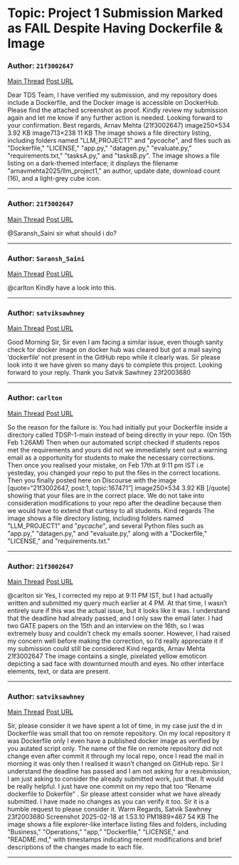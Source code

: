 # Topic: Project 1 Submission Marked as FAIL Despite Having Dockerfile & Image

### Author: `21f3002647`
[Main Thread](https://discourse.onlinedegree.iitm.ac.in/t/project-1-submission-marked-as-fail-despite-having-dockerfile-image/167471)
[Post URL](https://discourse.onlinedegree.iitm.ac.in/t/project-1-submission-marked-as-fail-despite-having-dockerfile-image/167471/1)

[post_number]: 1
Dear TDS Team,
I have verified my submission, and my repository does include a Dockerfile, and the Docker image is accessible on DockerHub. Please find the attached screenshot as proof. Kindly review my submission again and let me know if any further action is needed.
Looking forward to your confirmation.
Best regards,
Arnav Mehta
(21f3002647)
image250×534 3.92 KB
image713×238 11 KB
The image shows a file directory listing, including folders named "LLM_PROJECT1" and "_pycache_", and files such as "Dockerfile," "LICENSE," "app.py," "datagen.py," "evaluate.py," "requirements.txt," "tasksA.py," and "tasksB.py".
The image shows a file listing on a dark-themed interface;  it displays the filename "arnavmehta2025/llm_project1," an author, update date, download count (16), and a light-grey cube icon.

---

### Author: `21f3002647`
[Main Thread](https://discourse.onlinedegree.iitm.ac.in/t/project-1-submission-marked-as-fail-despite-having-dockerfile-image/167471)
[Post URL](https://discourse.onlinedegree.iitm.ac.in/t/project-1-submission-marked-as-fail-despite-having-dockerfile-image/167471/2)

[post_number]: 2
@Saransh_Saini sir what should i do?

---

### Author: `Saransh_Saini`
[Main Thread](https://discourse.onlinedegree.iitm.ac.in/t/project-1-submission-marked-as-fail-despite-having-dockerfile-image/167471)
[Post URL](https://discourse.onlinedegree.iitm.ac.in/t/project-1-submission-marked-as-fail-despite-having-dockerfile-image/167471/3)

[post_number]: 3
@carlton Kindly have a look into this.

[reply_to_post_number]: 2

---

### Author: `satviksawhney`
[Main Thread](https://discourse.onlinedegree.iitm.ac.in/t/project-1-submission-marked-as-fail-despite-having-dockerfile-image/167471)
[Post URL](https://discourse.onlinedegree.iitm.ac.in/t/project-1-submission-marked-as-fail-despite-having-dockerfile-image/167471/8)

[post_number]: 8
Good Morning Sir,
Sir even I am facing a similar issue, even though sanity check for docker image on docker hub was cleared but got a mail saying ‘dockerfile’ not present in the GitHub repo while it clearly was. Sir please look into it we have given so many days to complete this project.
Looking forward to your reply.
Thank you
Satvik Sawhney
23f2003680

[reply_to_post_number]: 3

---

### Author: `carlton`
[Main Thread](https://discourse.onlinedegree.iitm.ac.in/t/project-1-submission-marked-as-fail-despite-having-dockerfile-image/167471)
[Post URL](https://discourse.onlinedegree.iitm.ac.in/t/project-1-submission-marked-as-fail-despite-having-dockerfile-image/167471/9)

[post_number]: 9
So the reason for the failure is:
You had initially put your Dockerfile inside a directory called TDSP-1-main instead of being directly in your repo. (On 15th Feb 1:26AM)
Then when our automated script checked if students repos met the requirements and yours did not we immediately sent out a warning email as a opportunity for students to make the necessary corrections.
Then once you realised your mistake, on Feb 17th at 9:11 pm IST i.e yesteday, you changed your repo to put the files in the correct locations.
Then you finally posted here on Discourse with the image [quote=“21f3002647, post:1, topic:167471”]
image250×534 3.92 KB
[/quote]
showing that your files are in the correct place.
We do not take into consideration modifications to your repo after the deadline because then we would have to extend that curtesy to all students.
Kind regards
The image shows a file directory listing,  including folders named "LLM_PROJECT1" and "_pycache_", and several Python files such as "app.py," "datagen.py," and "evaluate.py," along with a "Dockerfile," "LICENSE," and "requirements.txt."

[reply_to_post_number]: 8

---

### Author: `21f3002647`
[Main Thread](https://discourse.onlinedegree.iitm.ac.in/t/project-1-submission-marked-as-fail-despite-having-dockerfile-image/167471)
[Post URL](https://discourse.onlinedegree.iitm.ac.in/t/project-1-submission-marked-as-fail-despite-having-dockerfile-image/167471/10)

[post_number]: 10
@carlton sir
Yes, I corrected my repo at 9:11 PM IST, but I had actually written and submitted my query much earlier at 4 PM. At that time, I wasn’t entirely sure if this was the actual issue, but it looks like it was.
I understand that the deadline had already passed, and I only saw the email later. I had two GATE papers on the 15th and an interview on the 16th, so I was extremely busy and couldn’t check my emails sooner. However, I had raised my concern well before making the correction, so I’d really appreciate it if my submission could still be considered 
Kind regards,
Arnav Mehta
21f3002647
The image contains a single, pixelated yellow emoticon depicting a sad face with downturned mouth and eyes.  No other interface elements, text, or data are present.

[reply_to_post_number]: 9

---

### Author: `satviksawhney`
[Main Thread](https://discourse.onlinedegree.iitm.ac.in/t/project-1-submission-marked-as-fail-despite-having-dockerfile-image/167471)
[Post URL](https://discourse.onlinedegree.iitm.ac.in/t/project-1-submission-marked-as-fail-despite-having-dockerfile-image/167471/11)

[post_number]: 11
Sir, please consider it we have spent a lot of time, in my case just the d in Dockerfile was small that too on remote repository. On my local repository it was Dockerfile only I even have a published docker image as verified by you autated script only. The name of the file on remote repository did not change even after commit it through my local repo, once I read the mail in morning it was only then I realised it wasn’t changed on GitHub repo.
Sir I understand the deadline has passed and I am not asking for a resubmission, I am just asking to consider the already submitted work, just that. It would be really helpful. I just have one commit on my repo that too “Rename dockerfile to Dokerfile” . Sir please attest consider what we have already submitted. I have made no changes as you can verify it too.
Sir it is a humble request to please consider it.
Warm Regards,
Satvik Sawhney
23f2003680
Screenshot 2025-02-18 at 1.53.10 PM1889×467 54 KB
The image shows a file explorer-like interface listing files and folders, including "Business," "Operations," "app," "Dockerfile," "LICENSE," and "README.md,"  with timestamps indicating recent modifications and brief descriptions of the changes made to each file.

[reply_to_post_number]: 9

---
